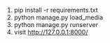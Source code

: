 1. pip install -r requirements.txt
2. python manage.py load_media
3. python manage.py runserver
4. visit http://127.0.0.1:8000/

